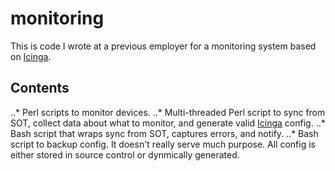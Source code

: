 # monitoring
 
This is code I wrote at a previous employer for a monitoring system based on [Icinga](www.icinga.org).

## Contents
..* Perl scripts to monitor devices.
..* Multi-threaded Perl script to sync from SOT, collect data about what to monitor, and generate valid [Icinga](www.icinga.org) config.
..* Bash script that wraps sync from SOT, captures errors, and notify.
..* Bash script to backup config.  It doesn't really serve much purpose.  All config is either stored in source control or dynmically generated.